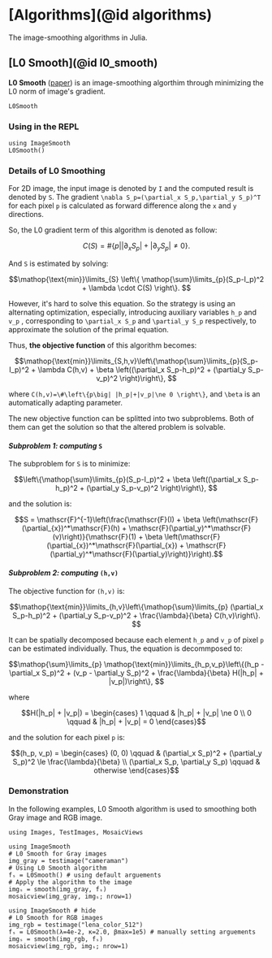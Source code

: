 # [Algorithms](@id algorithms)

The image-smoothing algorithms in Julia.

## [L0 Smooth](@id l0_smooth)

**L0 Smooth** ([paper](http://www.cse.cuhk.edu.hk/leojia/projects/L0smoothing/index.html)) is an image-smoothing algorthim through minimizing the L0 norm of image's gradient.

```@docs
L0Smooth
```

### Using in the REPL

```@repl
using ImageSmooth
L0Smooth()
```

### Details of L0 Smoothing

For 2D image, the input image is denoted by `` I `` and the computed result is denoted by `` S ``. The gradient `` \nabla S_p=(\partial_x S_p,\partial_y S_p)^T `` for each pixel `` p `` is calculated as forward difference along the `` x `` and `` y `` directions.

So, the L0 gradient term of this algorithm is denoted as follow:

```math
C(S)=\#\left\{p\big| |\partial_x S_p|+|\partial_y S_p|\ne 0 \right\}. 
```

And `` S `` is estimated by solving:

```math
\mathop{\text{min}}\limits_{S} \left\{ \mathop{\sum}\limits_{p}(S_p-I_p)^2 + \lambda \cdot C(S) \right\}. 
```

However, it's hard to solve this equation. So the strategy is using an alternating optimization, especially, introducing auxiliary variables `` h_p `` and `` v_p `` , corresponding to `` \partial_x S_p `` and `` \partial_y S_p `` respectively, to approximate the solution of the primal equation.

Thus, **the objective function** of this algorithm becomes:

```math
\mathop{\text{min}}\limits_{S,h,v}\left\{\mathop{\sum}\limits_{p}(S_p-I_p)^2 + \lambda C(h,v) + \beta \left((\partial_x S_p-h_p)^2 + (\partial_y S_p-v_p)^2 \right)\right\}, 
```

where `` C(h,v)=\#\left\{p\big| |h_p|+|v_p|\ne 0 \right\} ``, and ``\beta`` is an automatically adapting parameter.

The new objective function can be splitted into two subproblems. Both of them can get the solution so that the altered problem is solvable.

#### *Subproblem 1: computing* `` S ``

The subproblem for `` S `` is to minimize:

```math
\left\{\mathop{\sum}\limits_{p}(S_p-I_p)^2 + \beta \left((\partial_x S_p-h_p)^2 + (\partial_y S_p-v_p)^2 \right)\right\}, 
```

and the solution is:

```math
S = \mathscr{F}^{-1}\left(\frac{\mathscr{F}(I) + \beta \left(\mathscr{F}(\partial_{x})^*\mathscr{F}(h) + \mathscr{F}(\partial_y)^*\mathscr{F}(v)\right)}{\mathscr{F}(1) + \beta \left(\mathscr{F}(\partial_{x})^*\mathscr{F}(\partial_{x}) + \mathscr{F}(\partial_y)^*\mathscr{F}(\partial_y)\right)}\right).
```

#### *Subproblem 2: computing* `` (h,v) ``

The objective function for `` (h,v) `` is:

```math
\mathop{\text{min}}\limits_{h,v}\left\{\mathop{\sum}\limits_{p} (\partial_x S_p-h_p)^2 + (\partial_y S_p-v_p)^2 + \frac{\lambda}{\beta} C(h,v)\right\}. 
```

It can be spatially decomposed because each element `` h_p `` and `` v_p `` of pixel `` p `` can be estimated individually. Thus, the equation is decommposed to:

```math
\mathop{\sum}\limits_{p} \mathop{\text{min}}\limits_{h_p,v_p}\left\{(h_p - \partial_x S_p)^2 + (v_p - \partial_y S_p)^2 + \frac{\lambda}{\beta} H(|h_p| + |v_p|)\right\}, 
```

where

```math
H(|h_p| + |v_p|) =
\begin{cases}
1 \qquad & |h_p| + |v_p| \ne 0 \\
0 \qquad & |h_p| + |v_p| = 0
\end{cases}
```

and the solution for each pixel `` p `` is:

```math
(h_p, v_p) =
\begin{cases}
(0, 0) \qquad & (\partial_x S_p)^2 + (\partial_y S_p)^2 \le \frac{\lambda}{\beta} \\
(\partial_x S_p, \partial_y S_p) \qquad & otherwise
\end{cases}
```

### Demonstration

In the following examples, L0 Smooth algorithm is used to smoothing both Gray image and RGB image.

```@setup mosaicviews
using Images, TestImages, MosaicViews
```

```@example mosaicviews
using ImageSmooth
# L0 Smooth for Gray images
img_gray = testimage("cameraman")
# Using L0 Smooth algorithm
fₛ = L0Smooth() # using default arguements
# Apply the algorithm to the image
imgₛ = smooth(img_gray, fₛ)
mosaicview(img_gray, imgₛ; nrow=1)
```

```@example mosaicviews
using ImageSmooth # hide
# L0 Smooth for RGB images
img_rgb = testimage("lena_color_512")
fₛ = L0Smooth(λ=4e-2, κ=2.0, βmax=1e5) # manually setting arguements
imgₛ = smooth(img_rgb, fₛ)
mosaicview(img_rgb, imgₛ; nrow=1)
```
